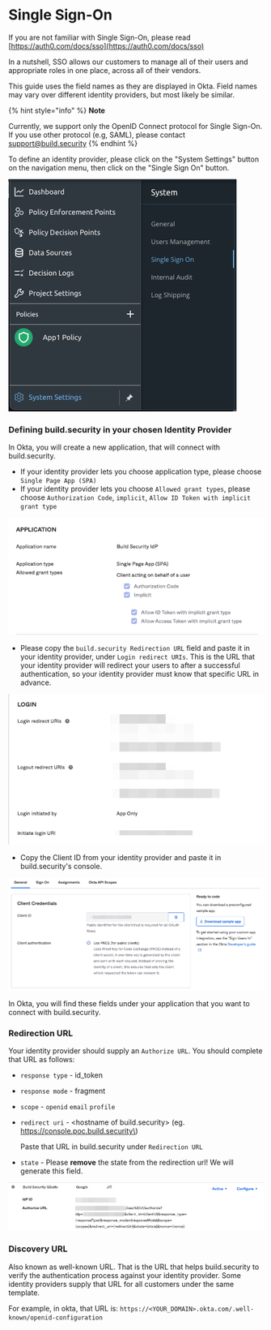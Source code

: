 # Single Sign-On

If you are not familiar with Single Sign-On, please read [https://auth0.com/docs/sso](https://auth0.com/docs/sso) 

In a nutshell, SSO allows our customers to manage all of their users and appropriate roles in one place, across all of their vendors.

This guide uses the field names as they are displayed in Okta. Field names may vary over different identity providers, but most likely be similar.

{% hint style="info" %}
**Note**

Currently, we support only the OpenID Connect protocol for Single Sign-On. If you use other protocol \(e.g, SAML\), please contact [support@build.security](mailto:support@build.security)
{% endhint %}

To define an identity provider, please click on the "System Settings" button on the navigation menu, then click on the "Single Sign On" button.

![Single Sign-On menu](../.gitbook/assets/image%20%2817%29%20%281%29.png)

### Defining build.security in your chosen Identity Provider

In Okta, you will create a new application, that will connect with build.security.

* If your identity provider lets you choose application type, please choose `Single Page App (SPA)`
* If your identity provider lets you choose `Allowed grant types`, please choose `Authorization Code`, `implicit`, `Allow ID Token with implicit grant type`

![](../.gitbook/assets/image%20%2824%29%20%282%29.png)

* Please copy the `build.security Redirection URL` field and paste it in your identity provider, under `Login redirect URIs`.  This is the URL that your identity provider will redirect your users to after a successful authentication, so your identity provider must know that specific URL in advance.

![Logout redirect URIs &amp; Initiate login URI are not relevant](../.gitbook/assets/image%20%2818%29.png)

* Copy the Client ID from your identity provider and paste it in build.security's console.

![](../.gitbook/assets/image%20%2819%29.png)

In Okta, you will find these fields under your application that you want to connect with build.security.

### Redirection URL

Your identity provider should supply an `Authorize URL`. You should complete that URL as follows:

* `response type` - id\_token
* `response mode` - fragment
* `scope` - `openid` `email` `profile`
* `redirect uri` - &lt;hostname of build.security&gt; \(eg. https://console.poc.build.security\)

  Paste that URL in build.security under `Redirection URL`

* `state` - Please **remove** the state from the redirection url! We will generate this field. 

![](../.gitbook/assets/image%20%2822%29.png)

### Discovery URL

Also known as well-known URL. That is the URL that helps build.security to verify the authentication process against your identity provider. Some identity providers supply that URL for all customers under the same template. 

For example, in okta, that URL is: `https://<YOUR_DOMAIN>.okta.com/.well-known/openid-configuration`

